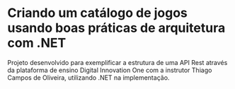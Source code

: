 # Criando um catálogo de jogos usando boas práticas de arquitetura com .NET

Projeto desenvolvido para exemplificar a estrutura de uma API Rest através da plataforma de ensino Digital Innovation One com a instrutor Thiago Campos de Oliveira, utilizando .NET na implementação.

